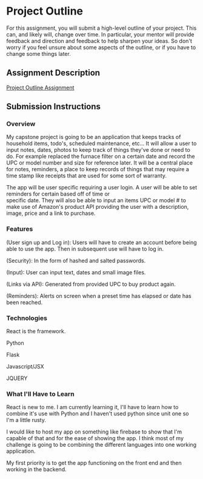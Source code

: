 # Project Outline
For this assignment, you will submit a high-level outline of your project. This can, and likely will, change over time. In particular, your mentor will provide feedback and direction and feedback to help sharpen your ideas. So don't worry if you feel unsure about some aspects of the outline, or if you have to change some things later.

## Assignment Description
[Project Outline Assignment](https://education.launchcode.org/liftoff/assignments/project-outline/)

## Submission Instructions

### Overview
 My capstone project is going to be an application that keeps tracks of household items, todo's, scheduled maintenance, etc...
It will allow a user to input notes, dates, photos to keep track of things they've done or need to do.
For example replaced the furnace filter on a certain date and record the UPC or model number and size for reference later.
It will be a central place for notes, reminders, a place to
keep records of things that may require a time stamp like receipts that are used for some sort of warranty.

 The app will be user specific requiring a user login. A user will be able to set reminders for certain based off of time or  
specific date. They will also be able to input an items UPC or model # to make use of Amazon's product API providing
the user with a description, image, price and a link to purchase.  




### Features
(User sign up and Log in): Users will have to create an account before being able to use the app. Then in subsequent use will
have to log in.

(Security): In the form of hashed and salted passwords.

(Input): User can input text, dates and small image files. 

(Links via API): Generated from provided UPC to buy product again.

(Reminders): Alerts on screen when a preset time has elapsed or date has been reached.




### Technologies
React is the framework.

Python

Flask

Javascript/JSX

JQUERY

### What I'll Have to Learn
React is new to me. I am currently learning it, I'll have to learn how to combine it's use with Python
and I haven't used python since unit one so I'm a little rusty.

I would like to host my app on something like firebase to show that  I'm capable of that
and for the ease of showing the app. I think most of my challenge is going to be combining
the different languages into one working application.

My first priority is to get the app functioning on the front end and then working in the backend.
